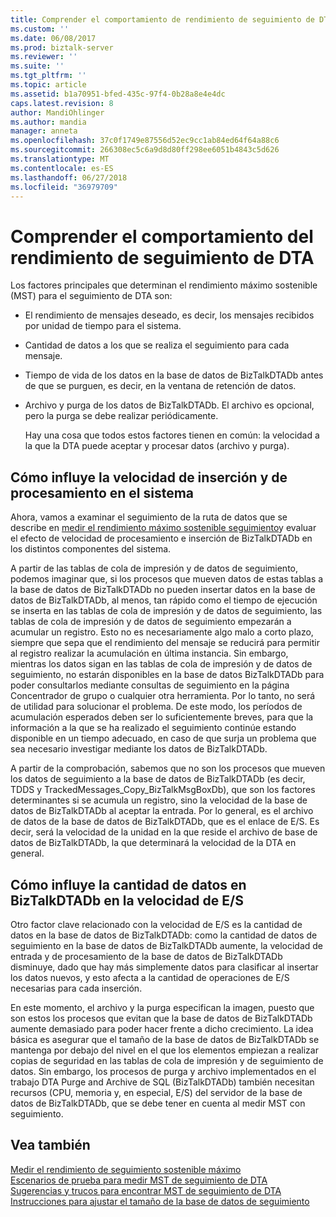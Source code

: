 ```yaml
---
title: Comprender el comportamiento de rendimiento de seguimiento de DTA | Microsoft Docs
ms.custom: ''
ms.date: 06/08/2017
ms.prod: biztalk-server
ms.reviewer: ''
ms.suite: ''
ms.tgt_pltfrm: ''
ms.topic: article
ms.assetid: b1a70951-bfed-435c-97f4-0b28a8e4e4dc
caps.latest.revision: 8
author: MandiOhlinger
ms.author: mandia
manager: anneta
ms.openlocfilehash: 37c0f1749e87556d52ec9cc1ab84ed64f64a88c6
ms.sourcegitcommit: 266308ec5c6a9d8d80ff298ee6051b4843c5d626
ms.translationtype: MT
ms.contentlocale: es-ES
ms.lasthandoff: 06/27/2018
ms.locfileid: "36979709"
---
```

# <a name="understanding-dta-tracking-performance-behavior"></a>Comprender el comportamiento del rendimiento de seguimiento de DTA
Los factores principales que determinan el rendimiento máximo sostenible (MST) para el seguimiento de DTA son:  
  
- El rendimiento de mensajes deseado, es decir, los mensajes recibidos por unidad de tiempo para el sistema.  
  
- Cantidad de datos a los que se realiza el seguimiento para cada mensaje.  
  
- Tiempo de vida de los datos en la base de datos de BizTalkDTADb antes de que se purguen, es decir, en la ventana de retención de datos.  
  
- Archivo y purga de los datos de BizTalkDTADb. El archivo es opcional, pero la purga se debe realizar periódicamente.  
  
  Hay una cosa que todos estos factores tienen en común: la velocidad a la que la DTA puede aceptar y procesar datos (archivo y purga).  
  
## <a name="how-the-biztalkdtadb-insert-and-processing-speed-affects-your-system"></a>Cómo influye la velocidad de inserción y de procesamiento en el sistema  
 Ahora, vamos a examinar el seguimiento de la ruta de datos que se describe en [medir el rendimiento máximo sostenible seguimiento](../core/measuring-maximum-sustainable-tracking-throughput.md)y evaluar el efecto de velocidad de procesamiento e inserción de BizTalkDTADb en los distintos componentes del sistema.  
  
 A partir de las tablas de cola de impresión y de datos de seguimiento, podemos imaginar que, si los procesos que mueven datos de estas tablas a la base de datos de BizTalkDTADb no pueden insertar datos en la base de datos de BizTalkDTADb, al menos, tan rápido como el tiempo de ejecución se inserta en las tablas de cola de impresión y de datos de seguimiento, las tablas de cola de impresión y de datos de seguimiento empezarán a acumular un registro. Esto no es necesariamente algo malo a corto plazo, siempre que sepa que el rendimiento del mensaje se reducirá para permitir al registro realizar la acumulación en última instancia. Sin embargo, mientras los datos sigan en las tablas de cola de impresión y de datos de seguimiento, no estarán disponibles en la base de datos BizTalkDTADb para poder consultarlos mediante consultas de seguimiento en la página Concentrador de grupo o cualquier otra herramienta.  Por lo tanto, no será de utilidad para solucionar el problema. De este modo, los períodos de acumulación esperados deben ser lo suficientemente breves, para que la información a la que se ha realizado el seguimiento continúe estando disponible en un tiempo adecuado, en caso de que surja un problema que sea necesario investigar mediante los datos de BizTalkDTADb.  
  
 A partir de la comprobación, sabemos que no son los procesos que mueven los datos de seguimiento a la base de datos de BizTalkDTADb (es decir, TDDS y TrackedMessages_Copy_BizTalkMsgBoxDb), que son los factores determinantes si se acumula un registro, sino la velocidad de la base de datos de BizTalkDTADb al aceptar la entrada. Por lo general, es el archivo de datos de la base de datos de BizTalkDTADb, que es el enlace de E/S. Es decir, será la velocidad de la unidad en la que reside el archivo de base de datos de BizTalkDTADb, la que determinará la velocidad de la DTA en general.  
  
## <a name="how-the-amount-of-data-in-biztalkdtadb-affects-io-speed"></a>Cómo influye la cantidad de datos en BizTalkDTADb en la velocidad de E/S  
 Otro factor clave relacionado con la velocidad de E/S es la cantidad de datos en la base de datos de BizTalkDTADb: como la cantidad de datos de seguimiento en la base de datos de BizTalkDTADb aumente, la velocidad de entrada y de procesamiento de la base de datos de BizTalkDTADb disminuye, dado que hay más simplemente datos para clasificar al insertar los datos nuevos, y esto afecta a la cantidad de operaciones de E/S necesarias para cada inserción.  
  
 En este momento, el archivo y la purga especifican la imagen, puesto que son estos los procesos que evitan que la base de datos de BizTalkDTADb aumente demasiado para poder hacer frente a dicho crecimiento. La idea básica es asegurar que el tamaño de la base de datos de BizTalkDTADb se mantenga por debajo del nivel en el que los elementos empiezan a realizar copias de seguridad en las tablas de cola de impresión y de seguimiento de datos. Sin embargo, los procesos de purga y archivo implementados en el trabajo DTA Purge and Archive de SQL (BizTalkDTADb) también necesitan recursos (CPU, memoria y, en especial, E/S) del servidor de la base de datos de BizTalkDTADb, que se debe tener en cuenta al medir MST con seguimiento.  
  
## <a name="see-also"></a>Vea también  
 [Medir el rendimiento de seguimiento sostenible máximo](../core/measuring-maximum-sustainable-tracking-throughput.md)   
 [Escenarios de prueba para medir MST de seguimiento de DTA](../core/test-scenarios-for-measuring-mst-of-dta-tracking.md)   
 [Sugerencias y trucos para encontrar MST de seguimiento de DTA](../core/tips-and-tricks-for-finding-mst-of-dta-tracking.md)   
 [Instrucciones para ajustar el tamaño de la base de datos de seguimiento](../core/tracking-database-sizing-guidelines.md)